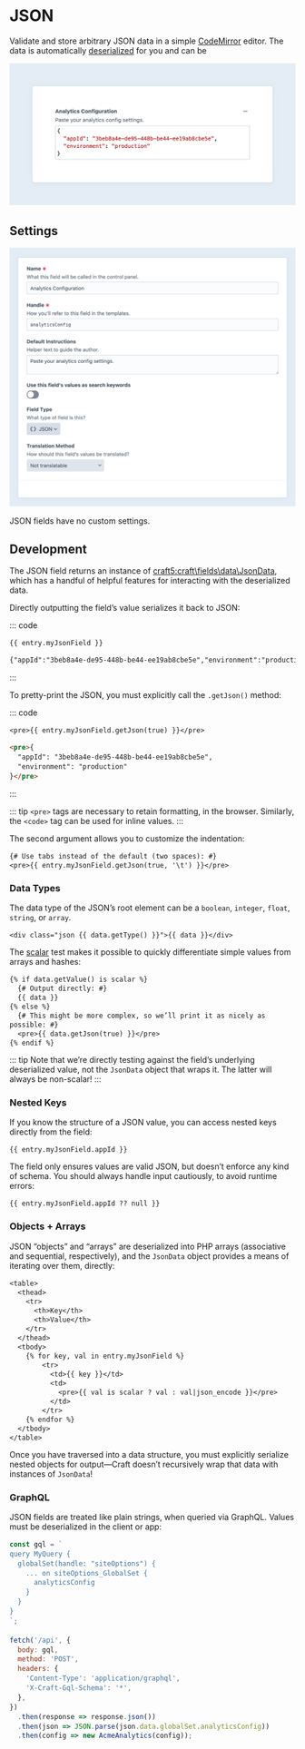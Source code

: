# JSON <Badge text="New!" />

Validate and store arbitrary JSON data in a simple [CodeMirror](https://codemirror.net/) editor. The data is automatically [deserialized](#development) for you and can be 

<!-- more -->

![Screenshot of a JSON field interface in the Craft control panel](../../images/fields-json-ui.png)

## Settings

<BrowserShot
  url="https://my-craft-project.ddev.site/admin/settings/fields/new"
  :link="false"
  :max-height="500"
  caption="Adding a new JSON field via the control panel.">
<img src="../../images/fields-json-settings.png" alt="JSON field settings screen in the Craft control panel">
</BrowserShot>

JSON fields have no custom settings.

## Development

The JSON field returns an instance of <craft5:craft\fields\data\JsonData>, which has a handful of helpful features for interacting with the deserialized data.

Directly outputting the field’s value serializes it back to JSON:

::: code
```twig Template
{{ entry.myJsonField }}
```
```html Result
{"appId":"3beb8a4e-de95-448b-be44-ee19ab8cbe5e","environment":"production"}
```
:::

To pretty-print the JSON, you must explicitly call the `.getJson()` method:

::: code
```twig Template
<pre>{{ entry.myJsonField.getJson(true) }}</pre>
```
```html Result
<pre>{
  "appId": "3beb8a4e-de95-448b-be44-ee19ab8cbe5e",
  "environment": "production"
}</pre>
```
:::

::: tip
`<pre>` tags are necessary to retain formatting, in the browser. Similarly, the `<code>` tag can be used for inline values.
:::

The second argument allows you to customize the indentation:

```twig
{# Use tabs instead of the default (two spaces): #}
<pre>{{ entry.myJsonField.getJson(true, '\t') }}</pre>
```

### Data Types

The data type of the JSON’s root element can be a `boolean`, `integer`, `float`, `string`, or `array`.

```twig
<div class="json {{ data.getType() }}">{{ data }}</div>
```

The [scalar](../twig/tests.md#scalar) test makes it possible to quickly differentiate simple values from arrays and hashes:

```twig
{% if data.getValue() is scalar %}
  {# Output directly: #}
  {{ data }}
{% else %}
  {# This might be more complex, so we’ll print it as nicely as possible: #}
  <pre>{{ data.getJson(true) }}</pre>
{% endif %}
```

::: tip
Note that we’re directly testing against the field’s underlying deserialized value, not the `JsonData` object that wraps it. The latter will always be non-scalar!
:::

### Nested Keys

If you know the structure of a JSON value, you can access nested keys directly from the field:

```twig
{{ entry.myJsonField.appId }}
```

The field only ensures values are valid JSON, but doesn’t enforce any kind of schema. You should always handle input cautiously, to avoid runtime errors:

```twig
{{ entry.myJsonField.appId ?? null }}
```

### Objects + Arrays

JSON “objects” and “arrays” are deserialized into PHP arrays (associative and sequential, respectively), and the `JsonData` object provides a means of iterating over them, directly:

```twig
<table>
  <thead>
    <tr>
      <th>Key</th>
      <th>Value</th>
    </tr>
  </thead>
  <tbody>
    {% for key, val in entry.myJsonField %}
        <tr>
          <td>{{ key }}</td>
          <td>
            <pre>{{ val is scalar ? val : val|json_encode }}</pre>
          </td>
        </tr>
    {% endfor %}
  </tbody>
</table>
```

Once you have traversed into a data structure, you must explicitly serialize nested objects for output—Craft doesn’t recursively wrap that data with instances of `JsonData`!

### GraphQL

JSON fields are treated like plain strings, when queried via GraphQL. Values must be deserialized in the client or app:

```js
const gql = `
query MyQuery {
  globalSet(handle: "siteOptions") {
    ... on siteOptions_GlobalSet {
      analyticsConfig
    }
  }
}
`;

fetch('/api', {
  body: gql,
  method: 'POST',
  headers: {
    'Content-Type': 'application/graphql',
    'X-Craft-Gql-Schema': '*',
  },
})
  .then(response => response.json())
  .then(json => JSON.parse(json.data.globalSet.analyticsConfig))
  .then(config => new AcmeAnalytics(config));
```
